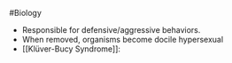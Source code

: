 #Biology
* Responsible for defensive/aggressive behaviors.
* When removed, organisms become docile hypersexual
* [[Klüver-Bucy Syndrome]]: